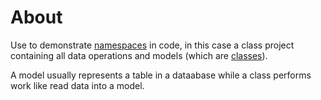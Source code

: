 ﻿# About

Use to demonstrate [namespaces](https://learn.microsoft.com/en-us/dotnet/csharp/fundamentals/types/namespaces) in code, in this case a class project containing all data operations and models (which are [classes](https://learn.microsoft.com/en-us/dotnet/csharp/fundamentals/types/classes)).

A model usually represents a table in a dataabase while a class performs work like read data into a model.
